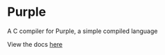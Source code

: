 # Purple

A C compiler for Purple, a simple compiled language

View the docs [here](https://charlesaverill.github.io/Purple/doc/html/index.html)
